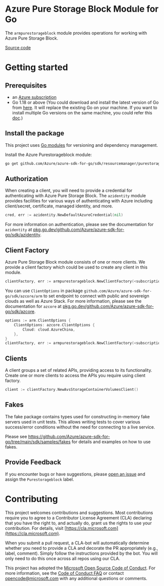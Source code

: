 # Azure Pure Storage Block Module for Go

The `armpurestorageblock` module provides operations for working with Azure Pure Storage Block.

[Source code](https://github.com/Azure/azure-sdk-for-go/tree/main/sdk/resourcemanager/purestorageblock/armpurestorageblock)

# Getting started

## Prerequisites

- an [Azure subscription](https://azure.microsoft.com/free/)
- Go 1.18 or above (You could download and install the latest version of Go from [here](https://go.dev/doc/install). It will replace the existing Go on your machine. If you want to install multiple Go versions on the same machine, you could refer this [doc](https://go.dev/doc/manage-install).)

## Install the package

This project uses [Go modules](https://github.com/golang/go/wiki/Modules) for versioning and dependency management.

Install the Azure Purestorageblock module:

```sh
go get github.com/Azure/azure-sdk-for-go/sdk/resourcemanager/purestorageblock/armpurestorageblock
```

## Authorization

When creating a client, you will need to provide a credential for authenticating with Azure Pure Storage Block.  The `azidentity` module provides facilities for various ways of authenticating with Azure including client/secret, certificate, managed identity, and more.

```go
cred, err := azidentity.NewDefaultAzureCredential(nil)
```

For more information on authentication, please see the documentation for `azidentity` at [pkg.go.dev/github.com/Azure/azure-sdk-for-go/sdk/azidentity](https://pkg.go.dev/github.com/Azure/azure-sdk-for-go/sdk/azidentity).

## Client Factory

Azure Pure Storage Block module consists of one or more clients. We provide a client factory which could be used to create any client in this module.

```go
clientFactory, err := armpurestorageblock.NewClientFactory(<subscription ID>, cred, nil)
```

You can use `ClientOptions` in package `github.com/Azure/azure-sdk-for-go/sdk/azcore/arm` to set endpoint to connect with public and sovereign clouds as well as Azure Stack. For more information, please see the documentation for `azcore` at [pkg.go.dev/github.com/Azure/azure-sdk-for-go/sdk/azcore](https://pkg.go.dev/github.com/Azure/azure-sdk-for-go/sdk/azcore).

```go
options := arm.ClientOptions {
    ClientOptions: azcore.ClientOptions {
        Cloud: cloud.AzureChina,
    },
}
clientFactory, err := armpurestorageblock.NewClientFactory(<subscription ID>, cred, &options)
```

## Clients

A client groups a set of related APIs, providing access to its functionality.  Create one or more clients to access the APIs you require using client factory.

```go
client := clientFactory.NewAvsStorageContainerVolumesClient()
```

## Fakes

The fake package contains types used for constructing in-memory fake servers used in unit tests.
This allows writing tests to cover various success/error conditions without the need for connecting to a live service.

Please see https://github.com/Azure/azure-sdk-for-go/tree/main/sdk/samples/fakes for details and examples on how to use fakes.

## Provide Feedback

If you encounter bugs or have suggestions, please
[open an issue](https://github.com/Azure/azure-sdk-for-go/issues) and assign the `Purestorageblock` label.

# Contributing

This project welcomes contributions and suggestions. Most contributions require
you to agree to a Contributor License Agreement (CLA) declaring that you have
the right to, and actually do, grant us the rights to use your contribution.
For details, visit [https://cla.microsoft.com](https://cla.microsoft.com).

When you submit a pull request, a CLA-bot will automatically determine whether
you need to provide a CLA and decorate the PR appropriately (e.g., label,
comment). Simply follow the instructions provided by the bot. You will only
need to do this once across all repos using our CLA.

This project has adopted the
[Microsoft Open Source Code of Conduct](https://opensource.microsoft.com/codeofconduct/).
For more information, see the
[Code of Conduct FAQ](https://opensource.microsoft.com/codeofconduct/faq/)
or contact [opencode@microsoft.com](mailto:opencode@microsoft.com) with any
additional questions or comments.